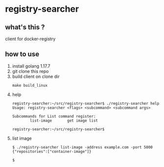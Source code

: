# registry-searcher


## what's this ?
client for docker-registry

## how to use

1. install golang 1.17.7
1. git clone this repo
1. build client on clone dir
    ```
    make build_linux
    ```
1. help
    ```
    registry-searcher:~/src/registry-searcher$ ./registry-searcher help
    Usage: registry-searcher <flags> <subcommand> <subcommand args>

    Subcommands for List command register:
            list-image       get image list

    registry-searcher:~/src/registry-searcher$ 
    ```
1. list image
    ```
    $ ./registry-searcher list-image -address example.com -port 5000
    {"repositories":["container-image"]}
    
    $ 
    ```